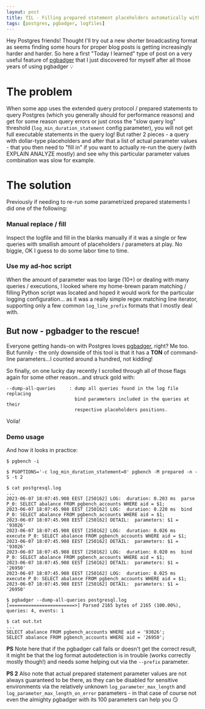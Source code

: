 ```yaml
---
layout: post
title: TIL - Filling prepared statement placeholders automatically with pgbadger
tags: [postgres, pgbadger, logfiles]
---
```


Hey Postgres friends! Thought I'll try out a new shorter broadcasting format as seems finding some hours for proper
blog posts is getting increasingly harder and harder. So here a first "Today I learned" type of post on a very useful
feature of [pgbadger](https://github.com/darold/pgbadger) that I just discovered for myself after all those years of
using pgbadger :bulb: 

# The problem

When some app uses the extended query protocol / prepared statements to query Postgres (which you generally should for performance reasons) and get
for some reason query errors or just cross the "slow query log" threshold (`log_min_duration_statement` config parameter),
you will not get full executable statements in the query log! But rather 2 pieces - a query with dollar-type placeholders
and after that a list of actual parameter values - that you then need to "fill in" if you want to actually re-run the
query (with EXPLAIN ANALYZE mostly) and see why this particular parameter values combination was slow for example.
 
# The solution

Previously if needing to re-run some parametrized prepared statements I did one of the following:

### Manual replace / fill

Inspect the logfile and fill in the blanks manually if it was a single or few queries with smallish amount of placeholders / 
parameters at play. No biggie, OK I guess to do some labor time to time.

### Use my ad-hoc script

When the amount of parameter was too large (10+) or dealing with many queries / executions, I looked where my home-brewn
param matching / filling Python script was located and hoped it would work for the particular logging configuration...
as it was a really simple regex matching line iterator, supporting only a few common `log_line_prefix` formats that I
mostly deal with.
  
## But now - pgbadger to the rescue!

Everyone getting hands-on with Postgres loves [pgbadger](https://github.com/darold/pgbadger), right? Me too.
But funnily - the only downside of this tool is that it has a **TON** of command-line parameters...I counted around a
hundred, not kidding!

So finally, on one lucky day recently I scrolled through all of those flags again for some other reason...and struck gold with:

```
--dump-all-queries     : dump all queries found in the log file replacing
                         bind parameters included in the queries at their
                         respective placeholders positions.
``` 

Voila!

### Demo usage

And how it looks in practice:

```
$ pgbench -i

$ PGOPTIONS='-c log_min_duration_statement=0' pgbench -M prepared -n -S -t 2

$ cat postgresql.log
...
2023-06-07 18:07:45.908 EEST [250162] LOG:  duration: 0.203 ms  parse P_0: SELECT abalance FROM pgbench_accounts WHERE aid = $1;
2023-06-07 18:07:45.908 EEST [250162] LOG:  duration: 0.220 ms  bind P_0: SELECT abalance FROM pgbench_accounts WHERE aid = $1;
2023-06-07 18:07:45.908 EEST [250162] DETAIL:  parameters: $1 = '93026'
2023-06-07 18:07:45.908 EEST [250162] LOG:  duration: 0.026 ms  execute P_0: SELECT abalance FROM pgbench_accounts WHERE aid = $1;
2023-06-07 18:07:45.908 EEST [250162] DETAIL:  parameters: $1 = '93026'
2023-06-07 18:07:45.908 EEST [250162] LOG:  duration: 0.020 ms  bind P_0: SELECT abalance FROM pgbench_accounts WHERE aid = $1;
2023-06-07 18:07:45.908 EEST [250162] DETAIL:  parameters: $1 = '26950'
2023-06-07 18:07:45.908 EEST [250162] LOG:  duration: 0.025 ms  execute P_0: SELECT abalance FROM pgbench_accounts WHERE aid = $1;
2023-06-07 18:07:45.908 EEST [250162] DETAIL:  parameters: $1 = '26950'

$ pgbadger --dump-all-queries postgresql.log
[========================>] Parsed 2165 bytes of 2165 (100.00%), queries: 4, events: 1

$ cat out.txt
...
SELECT abalance FROM pgbench_accounts WHERE aid = '93026';
SELECT abalance FROM pgbench_accounts WHERE aid = '26950';
```

**PS** Note here that if the pgbadger call fails or doesn't get the correct result, it might be that the log format autodetection
is in trouble (works correctly mostly though!) and needs some helping out via the `--prefix` parameter. 

**PS 2** Also note that actual prepared statement parameter values are not always guaranteed to be there, as they can be disabled for sensitive environments
via the relatively unknown `log_parameter_max_length` and `log_parameter_max_length_on_error` parameters - in that case of
course not even the almighty pgbadger with its 100 parameters can help you :smirk:
